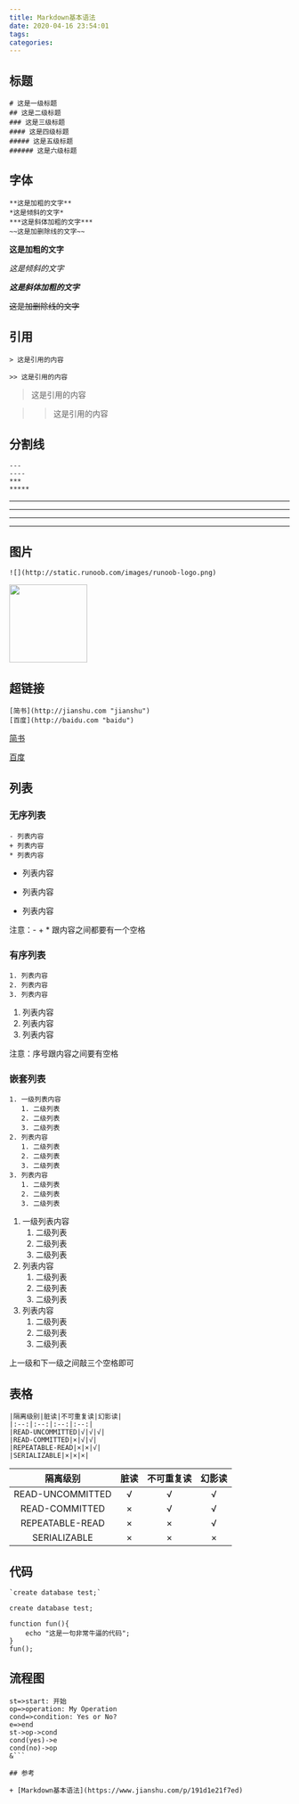 ```yaml
---
title: Markdown基本语法
date: 2020-04-16 23:54:01
tags:
categories:
---
```

## 标题

```
# 这是一级标题
## 这是二级标题
### 这是三级标题
#### 这是四级标题
##### 这是五级标题
###### 这是六级标题
```

## 字体

```
**这是加粗的文字**
*这是倾斜的文字*
***这是斜体加粗的文字***
~~这是加删除线的文字~~
```

**这是加粗的文字**

*这是倾斜的文字*

***这是斜体加粗的文字***

~~这是加删除线的文字~~

## 引用

```
> 这是引用的内容

>> 这是引用的内容
```

> 这是引用的内容

>> 这是引用的内容

## 分割线

```
---
----
***
*****
```
---

----

***

*****

## 图片

```
![](http://static.runoob.com/images/runoob-logo.png)
```
<img src="http://static.runoob.com/images/runoob-logo.png" width="140px"/>

## 超链接

```
[简书](http://jianshu.com "jianshu")
[百度](http://baidu.com "baidu")
```

[简书](http://jianshu.com "jianshu")

[百度](http://baidu.com "baidu")

## 列表

### 无序列表

```
- 列表内容
+ 列表内容
* 列表内容
```

- 列表内容
+ 列表内容
* 列表内容

注意：- + * 跟内容之间都要有一个空格

### 有序列表

```
1. 列表内容
2. 列表内容
3. 列表内容
```

1. 列表内容
2. 列表内容
3. 列表内容

注意：序号跟内容之间要有空格

### 嵌套列表

```
1. 一级列表内容
   1. 二级列表
   2. 二级列表
   3. 二级列表
2. 列表内容
   1. 二级列表
   2. 二级列表
   3. 二级列表
3. 列表内容
   1. 二级列表
   2. 二级列表
   3. 二级列表
```

1. 一级列表内容
   1. 二级列表
   2. 二级列表
   3. 二级列表
2. 列表内容
   1. 二级列表
   2. 二级列表
   3. 二级列表
3. 列表内容
   1. 二级列表
   2. 二级列表
   3. 二级列表

上一级和下一级之间敲三个空格即可

## 表格

```
|隔离级别|脏读|不可重复读|幻影读|
|:--:|:--:|:--:|:--:|
|READ-UNCOMMITTED|√|√|√|
|READ-COMMITTED|×|√|√|
|REPEATABLE-READ|×|×|√|
|SERIALIZABLE|×|×|×|
```

|隔离级别|脏读|不可重复读|幻影读|
|:--:|:--:|:--:|:--:|
|READ-UNCOMMITTED|√|√|√|
|READ-COMMITTED|×|√|√|
|REPEATABLE-READ|×|×|√|
|SERIALIZABLE|×|×|×|

## 代码

```
`create database test;`
```

`create database test;`

```
function fun(){
	echo "这是一句非常牛逼的代码";
}
fun();
```

## 流程图

```flow
st=>start: 开始
op=>operation: My Operation
cond=>condition: Yes or No?
e=>end
st->op->cond
cond(yes)->e
cond(no)->op
&```

## 参考

+ [Markdown基本语法](https://www.jianshu.com/p/191d1e21f7ed)